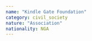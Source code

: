 ```yaml
---
name: "Kindle Gate Foundation"
category: civil_society
nature: "Association"
nationality: NGA
---
```

    